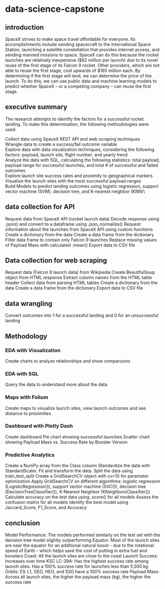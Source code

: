 # data-science-capstone
## introduction

SpaceX strives to make space travel affordable for everyone. Its accomplishments include sending spacecraft to the International Space Station, launching a satellite constellation that provides internet access, and sending manned missions to space. SpaceX can do this because the rocket launches are relatively inexpensive ($62 million per launch) due to its novel reuse of the first stage of its Falcon 9 rocket. Other providers, which are not able to reuse the first stage, cost upwards of $165 million each. By determining if the first stage will land, we can determine the price of the launch. To do this, we can use public data and machine learning models to predict whether SpaceX – or a competing company – can reuse the first stage.

## executive summary
The research attempts to identify the factors for a successful rocket landing. To make this determination, the following methodologies were used:

Collect data using SpaceX REST API and web scraping techniques\
Wrangle data to create a success/fail outcome variable\
Explore data with data visualization techniques, considering the following factors: payload, launch site, flight number, and yearly trend\
Analyze the data with SQL, calculating the following statistics: total payload, payload range for successful launches, and total # of successful and failed outcomes\
Explore launch site success rates and proximity to geographical markers\
Visualize the launch sites with the most successful payload ranges\
Build Models to predict landing outcomes using logistic regression, support vector machine (SVM), decision tree, and K-nearest neighbor (KNN)\

## data collection for API
Request data from SpaceX API (rocket launch data)
Decode response using .json() and convert to a dataframe using .json_normalize()
Request information about the launches from SpaceX API using custom functions
Create a dictionary from the data
Create a data frame from the dictionary
Filter data frame to contain only Falcon 9 launches
Replace missing values of Payload Mass with calculated .mean()
Export data to CSV file

## Data collection for web scraping
Request data (Falcon 9 launch data) from Wikipedia
Create BeautifulSoup object from HTML response
Extract column names from the HTML table header
Collect data from parsing HTML tables
Create a dictionary from the data
Create a data frame from the dictionary
Export data to CSV file

## data wrangling
Convert outcomes into 1 for a successful landing and 0 for an unsuccessful landing

## Methodology
### EDA with Visualization
Create charts to analyze relationships and show comparisons
### EDA with SQL
Query the data to understand more about the data
### Maps with Folium
Create maps to visualize launch sites, view launch outcomes and see distance to proximities
### Dashboard with Plotly Dash
Create dashboard
Pie chart showing successful launches
Scatter chart showing Payload Mass vs. Success Rate by Booster Version
### Predictive Analytics
Create a NumPy array from the Class column
Standardize the data with StandardScaler. Fit and transform the data.
Split the data using train_test_split
Create a GridSearchCV object with cv=10 for parameter optimization
Apply GridSearchCV on different algorithms: logistic regression (LogisticRegression()), support vector machine (SVC()), decision tree (DecisionTreeClassifier()), K-Nearest Neighbor (KNeighborsClassifier())
Calculate accuracy on the test data using .score() for all models
Assess the confusion matrix for all models
Identify the best model using Jaccard_Score, F1_Score, and Accuracy

## conclusion
Model Performance: The models performed similarly on the test set with the decision tree model slightly outperforming
Equator: Most of the launch sites are near the equator for an additional natural boost - due to the rotational speed of Earth - which helps save the cost of putting in extra fuel and boosters
Coast: All the launch sites are close to the coast
Launch Success: Increases over time
KSC LC-39A: Has the highest success rate among launch sites. Has a 100% success rate for launches less than 5,500 kg
Orbits: ES-L1, GEO, HEO, and SSO have a 100% success rate
Payload Mass: Across all launch sites, the higher the payload mass (kg), the higher the success rate

